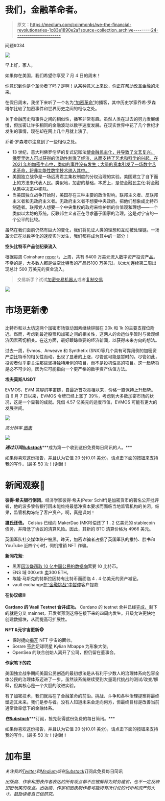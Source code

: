 # 我们，金融革命者。

> 原文：<https://medium.com/coinmonks/we-the-financial-revolutionaries-1c83e1890e2a?source=collection_archive---------24----------------------->

问题#034

![](img/ebde6815ccaa62e993290bbf1f231bc9.png)

早上好，家人，

如果你在美国，我们希望你享受 7 月 4 日的周末！

你意识到你是个革命者了吗？是啊！从某种意义上来说，你正在帮助改革金融的未来。

在假日周末，我坐下来听了一个名为[“加密革命”](https://www.youtube.com/watch?v=0psJ5JjjNrw)的播客，其中历史学家乔希·罗森塔尔比较了加密事件和世界历史之间的相似之处。

关于金融历史和事件之间的相似性，播客非常有趣。虽然人类在过去的努力发展缓慢，但加密让许多相同的金融波动以数字速度发展。在现实世界中花了几个世纪才发生的事情，现在却在网上几个月就上演了。

乔希·罗森塔尔注意到了一些相似之处。

*   13 世纪，意大利佛罗伦萨的复式记账法[使金融民主化，并导致了文艺复兴。佛罗里达人可以获得的流动性刺激了经济，从而支持了艺术和科学的兴起。在 2021 年的加密牛市中，类似的事件没有发生；大量的资本引发了一场数字艺术革命，将非功能性数字技术纳入其中。](https://en.wikipedia.org/wiki/Double-entry_bookkeeping)
*   美国独立战争是一场远离君主集权制度的分权治理的实验。美国建立了自下而上的方法来代表人民。类似地，加密的基础，本质上，是使金融民主化:将金融从集中决策中移除。
*   当美国独立战争开始时，美国存在三种主要的政治影响。联邦主义者、反联邦主义者和无政府主义者。无政府主义者不想要中央政府。把他们想象成比特币制造者。联邦党人想要一个中央集权的政府来维护新的价值观和理想——一个类似以太坊的系统。反联邦主义者正在寻求基于国家的治理，这是对宇宙的一个公平的比较。

虽然在我们面前仍然有巨大的变化，我们将见证人类的理想和互动被处理链。一场革命正在以数字化的速度实时发生，我们都将成为其中的一部分！

**空头比特币产品创纪录流入**

根据每周 Coinshare [repor](https://blog.coinshares.com/volume-87-digital-asset-fund-flows-weekly-report-ef9a4c955c32) t，上周，共有 6400 万美元流入数字资产投资产品。不幸的是，大多数人都是做空比特币的产品(5100 万美元)。以太坊连续第二周出现总计 500 万美元的资金流入。

> 交易新手？试试[加密交易机器人](/coinmonks/crypto-trading-bot-c2ffce8acb2a)或者[复制交易](/coinmonks/top-10-crypto-copy-trading-platforms-for-beginners-d0c37c7d698c)

![](img/18f4b4f53ec870dd1297b279463dfe4d.png)

# 市场更新🌍

比特币和以太坊这两个加密市场驱动因素继续徘徊在 20k 和 1k 的主要支撑位附近。然而，考虑到最近股票和加密之间的相关性，这两人的命运似乎暂时与微观经济因素密切相关。在这方面，最好跟踪重要的经济新闻，以获得未来方向的想法。

过去一周，Evmos、Arweave 和 Synthetix (SNX)等几个具有可靠用例的加密资产逆比特币的相关性而动，出现了显著的上涨，尽管这可能是暂时的。尽管如此，投资者似乎更关注那些坚持独特用例的项目，而不是投机性高的项目。这一趋势将是必不可少的，因为它可能指向一个更严格的数字资产估值方法。

**埃夫莫斯/USDT**

EVMOS，EVM 兼容的宇宙链，自最近首次亮相以来，价格一直保持上升趋势。自 6 月 7 日以来，EVMOS 令牌已经上涨了 39%，考虑到大多数加密市场的状况，这是一个显著的成就。凭借 4.57 亿美元的适度市值，EVMOS 可能有更大的发展空间。

![](img/a8343aaa984b340af36aeb9ee4dfa246.png)

*高分辨率* [*图表*](https://www.tradingview.com/x/gy0KAeWg/)

![](img/3aea5ab71089478b86a8c9a34cdc679e.png)

***通过订阅***[***Substack***](https://tradergabi.substack.com/subscribe?)***成为第一个收到这份免费每日简讯的人。***

如果你喜欢这份报告，并且认为它值 20 分(0.01 美分)，请点击下面的按钮来支持我的写作。(最多 50 次！)谢谢！

# 新闻观察📰

**彼得·希夫银行倒闭**。经济学家彼得·希夫(Peter Schiff)是加密货币的著名公开批评者，他的波多黎各银行因未能维持最低净资本要求而面临当地监管机构的关闭。结果，监管机构冻结了客户资产。啊，真是讽刺！

**摄氏还债。** Celsius 已经向 MakerDao (MKR)偿还了 1 . 2 亿美元的 stablecoin 债务，并降低了协议的清算风险。因此，其新的 BTC 清算价格为 4966 美元。

英国军队社交媒体账户被黑。昨天，加密诈骗者占据了英国军队的推特、脸书和 YouTube 近四个小时，伺机推销 NFT 诈骗。

**新闻花絮:**

*   黑客[因涉嫌窃取 10 亿中国公民的数据向](https://www.theblock.co/post/155701/hacker-asks-for-10-bitcoin-for-allegedly-stolen-data-of-a-billion-chinese-citizens?utm_source=rss&utm_medium=rss)索要 10 比特币。
*   ENS 域 000.eth [卖](https://twitter.com/WuBlockchain/status/1543782872641077248?s=20&t=QARqwAmmAwNjTIQUPZ8u2Q)300 ETH。
*   埃隆·马斯克的特斯拉因持有比特币而面临 4 . 4 亿美元的资产减记。
*   vault exchange[在“金融挑战”中暂停](https://www.vauld.com/blog/corporate-statement/)客户提款

**在协议级⛓**

**Cardano 的 Vasil Testnet 合并成功。** Cardano 的 testnet 合并已经[完成，](https://twitter.com/InputOutputHK/status/1543692218799718401?s=20&t=OF_jpb-C1p-UdXaKkqW-fA)剩下的就是分叉 mainnet，开发者预测这将在接下来的四周内发生。升级允许更快地创建数据块，从而提高可扩展性。

**NFT &元宇宙更新🐵**

*   保时捷向[揭开](https://www.nft.porsche.com/) NFT 宇宙的面纱。
*   Sorare [签约](https://decrypt.co/104266/sorare-ethereum-soccer-nfts-surge-psg-kylian-mbappe)足球明星 Kylian Mbappe 为形象大使。
*   OpenSea 的联合创始人离开了公司，但仍留在董事会。

**作家笔下的花**

美国独立战争期间美国公民创造的最初想法是从有利于少数人的治理体系向包容全体公民的治理体系迈进了一步。虽然该系统继续受到大量现代挑战的测试/改变/解释，但其核心是一个大胆的改进实验。

有了加密技术，我们就站在了金融革命的前沿。挑战、斗争和各种治理提案将最终塑造其未来。我们是参与者。没有人知道未来会走向何方，但最终目标是改善当前通常效率低下的金融体系。

***在***[***Substack***](https://tradergabi.substack.com/subscribe?)***订阅，抢先获得这份免费的每日简讯。***

如果你喜欢这份报告，并且认为它值 20 分(0.01 美分)，请点击下面的按钮来支持我的写作。(最多 50 次！)谢谢！

# 加布里

*关注我的*[*Twitter*](https://twitter.com/web3_gabri)*和*[*Medium*](/@TraderGabi)*或在*[*Substack*](https://tradergabi.substack.com/subscribe?)订阅此免费每日简讯

*出版商、作家和图表作者表达的所有观点都不应被解释为财务建议，也不一定反映加密玩笑的观点。出版商、作家和图表制作者可能持有所讨论的代币和资产的头寸。鼓励读者自己做研究。*